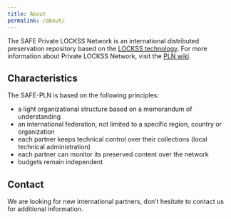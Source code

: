```yaml
---
title: About
permalink: /about/
---
```


The SAFE Private LOCKSS Network is an international distributed preservation repository based on the [LOCKSS technology](http://www.lockss.org/). For more information about Private LOCKSS Network, visit the [PLN wiki](http://plnwiki.lockss.org/wiki/index.php/Main_Page).



## Characteristics

The SAFE-PLN is based on the following principles:

- a light organizational structure based on a memorandum of understanding
- an international federation, not limited to a specific region, country or organization
- each partner keeps technical control over their collections (local technical administration)
- each partner can monitor its preserved content over the network
- budgets remain independent

## Contact

We are looking for new international partners, don’t hesitate to contact us for additional information.
